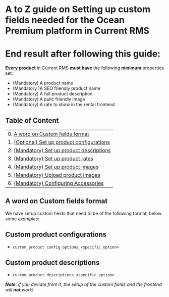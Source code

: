 # A to Z guide on Setting up custom fields needed for the Ocean Premium platform in Current RMS


# End result after following this guide:

**Every product**  in Current RMS **must have** the following **minimum** properties set:

- (Mandatory) A product name
- (Mandatory )A SEO friendly product name
- (Mandatory) A full product description
- (Mandatory) A pulic friendly image
- (Mandatory) A rate to show in the rental frontend


## Table of Content

|                                                                              |
|------------------------------------------------------------------------------|
| 0. [A word on Custom fields format](#markdown-header-a-word-on-custom-fields-format)|
| 1. [(Optional) Set up product configurations](Set%20up%20product%20configurations)|
| 2. [(Mandatory) Set up product descriptions](Product%20descriptions)|
| 3. [(Mandatory) Set up product rates](Product%20rates)|
| 4. [(Mandatory) Set up product images](Product%20images)|
| 5. [(Mandatory) Upload product images](Product%20images#markdown-header-upload-product-images)|
| 6. [(Mandatory) Configuring Accessories](Configuring%20accessories)|

## A word on Custom fields format

We have setup custom fields that need to be of the following format, below some _examples_:

## Custom product configurations

- `custom_product_config_options_<specific_option>`

## Custom product descriptions

- `custom_product_descriptions_<specific_option>`

***Note***: _if you deviate from it, the setup of the custom fields and the frontend will ***not*** work!_